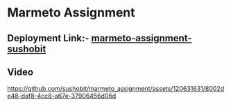 # Marmeto Assignment



## Deployment Link:- [marmeto-assignment-sushobit](https://marmeto-assignment-sushobhit.vercel.app/)

## Video 



https://github.com/sushobit/marmeto_assignment/assets/120631631/8002de48-daf8-4cc8-a67e-37906456d06d

